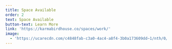 ```yaml
---
title: Space Available
order: 2
text: Space Available
button-text: Learn More
link: 'https://karmabirdhouse.co/spaces/work/'
image:
  - 'https://ucarecdn.com/c4848fab-c3a0-4ac4-a8f4-3b0a173609dd~1/nth/0/'
---
```


